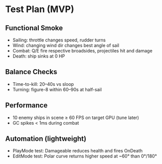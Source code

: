 # Test Plan (MVP)

## Functional Smoke
- Sailing: throttle changes speed, rudder turns
- Wind: changing wind dir changes best angle of sail
- Combat: Q/E fire respective broadsides, projectiles hit and damage
- Death: ship sinks at 0 HP

## Balance Checks
- Time-to-kill: 20–40s vs sloop
- Turning: figure-8 within 60–90s at half-sail

## Performance
- 10 enemy ships in scene ≥ 60 FPS on target GPU (tune later)
- GC spikes < 1ms during combat

## Automation (lightweight)
- PlayMode test: Damageable reduces health and fires OnDeath
- EditMode test: Polar curve returns higher speed at ~60° than 0°/180°